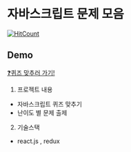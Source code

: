# 자바스크립트 문제 모음

[![HitCount](http://hits.dwyl.io/JunH-K/react-js-question.svg)](http://hits.dwyl.io/JunH-K/react-js-question)

## Demo

[:question:퀴즈 맞추러 가기!](https://junh-k.github.io/react-js-question/)


1. 프로젝트 내용

* 자바스크립트 퀴즈 맞추기
* 난이도 별 문제 출제

2. 기술스택
* react.js , redux


